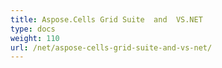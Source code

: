 ```yaml
---
title: Aspose.Cells Grid Suite  and  VS.NET
type: docs
weight: 110
url: /net/aspose-cells-grid-suite-and-vs-net/
---
```



